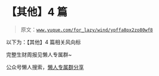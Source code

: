 # 【其他】4 篇

> 原文：[`www.yuque.com/for_lazy/wind/ypffa8px2zo80wf8`](https://www.yuque.com/for_lazy/wind/ypffa8px2zo80wf8)

以下为：【其他】4 篇相关风向标

完整生财周报见懒人专属群~

公众号懒人搜索，[懒人专属群分享](https://lazybook.fun/#/blog/group)
